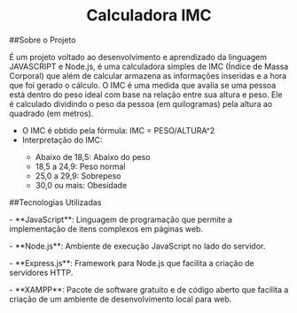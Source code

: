 <h1 align="center">Calculadora IMC</h1>

<p>##Sobre o Projeto</p>
<p>É um projeto voltado ao desenvolvimento e aprendizado da linguagem JAVASCRIPT e Node.js, é uma calculadora simples de IMC (Índice de Massa Corporal) que além de calcular armazena as informações inseridas e a hora que foi gerado o cálculo.
O IMC é uma medida que avalia se uma pessoa está dentro do peso ideal com base na relação entre sua altura e peso. Ele é calculado dividindo o peso da pessoa (em quilogramas) pela altura ao quadrado (em metros).</p>

<ul>
    <li>O IMC é obtido pela fórmula: IMC = PESO/ALTURA^2</li>
    <li>Interpretação do IMC:</li>
        <ul>
            <li>Abaixo de 18,5: Abaixo do peso</li>
            <li>18,5 a 24,9: Peso normal</li>
            <li>25,0 a 29,9: Sobrepeso</li>
            <li>30,0 ou mais: Obesidade</li>
        </ul>
</ul>

<p>##Tecnologias Utilizadas</p>
<p>- <span>**JavaScript**</span>: Linguagem de programação que permite a implementação de itens complexos em páginas web.</p>
<p>- <span>**Node.js**</span>: Ambiente de execução JavaScript no lado do servidor.</p>
<p>- <span>**Express.js**</span>: Framework para Node.js que facilita a criação de servidores HTTP.</p>
<p> - <span>**XAMPP**</span>: Pacote de software gratuito e de código aberto que facilita a criação de um ambiente de desenvolvimento local para web.</p>
